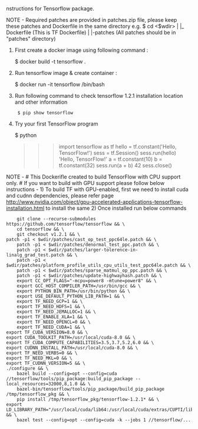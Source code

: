 nstructions for Tensorflow package.

NOTE - Required patches are provided in patches.zip file, please keep these
patches and Dockerfile in the same directory
e.g.  $ cd <$wdir>
	     |
             |_ Dockerfile (This is TF Dockerfile)
	     |
             |-patches (All patches should be in "patches" directory)

1) First create a docker image using following command :
      
	$ docker build -t tensorflow .


2) Run tensorflow image & create container :

	$ docker run -it tensorflow /bin/bash

3) Run following command to check tensorflow 1.2.1 installation location
   and other information
   
        $ pip show tensorflow


4) Try your first TensorFlow program

	$ python
	>>> import tensorflow as tf
	>>> hello = tf.constant('Hello, TensorFlow!')
	>>> sess = tf.Session()
	>>> sess.run(hello)
	'Hello, TensorFlow!'
	>>> a = tf.constant(10)
	>>> b = tf.constant(32)
	>>> sess.run(a + b)
	42
	>>> sess.close()


NOTE -  # This Dockerifle created to build TensorFlow with CPU support only. 
	# If you want to build with GPU support please follow below instructions - 
	  1) To build TF with GPU-enabled, first we need to install cuda and cudnn dependencies, 
	      please refer page http://www.nvidia.com/object/gpu-accelerated-applications-tensorflow-installation.html to install the same
	  2) Once installed run below commands

        git clone --recurse-submodules https://github.com/tensorflow/tensorflow && \
        cd tensorflow && \
        git checkout v1.2.1 && \
	patch -p1 < $wdir/patches/cast_op_test_ppc64le.patch && \
        patch -p1 < $wdir/patches/denormal_test_ppc.patch && \
        patch -p1 < $wdir/patches/larger-tolerence-in-linalg_grad_test.patch && \
        patch -p1 < $wdir/patches/platform_profile_utils_cpu_utils_test_ppc64le.patch && \
        patch -p1 < $wdir/patches/sparse_matmul_op_ppc.patch && \
        patch -p1 < $wdir/patches/update-highwayhash.patch && \
        export CC_OPT_FLAGS="-mcpu=power8 -mtune=power8" && \
        export GCC_HOST_COMPILER_PATH=/usr/bin/gcc && \
        export PYTHON_BIN_PATH=/usr/bin/python && \
        export USE_DEFAULT_PYTHON_LIB_PATH=1 && \
        export TF_NEED_GCP=1 && \
        export TF_NEED_HDFS=1 && \
        export TF_NEED_JEMALLOC=1 && \
        export TF_ENABLE_XLA=1 && \
        export TF_NEED_OPENCL=0 && \
        export TF_NEED_CUDA=1 && \
 	export TF_CUDA_VERSION=8.0 && \
	export CUDA_TOOLKIT_PATH=/usr/local/cuda-8.0 && \
	export TF_CUDA_COMPUTE_CAPABILITIES=3.5,3.7,5.2,6.0 && \
	export CUDNN_INSTALL_PATH=/usr/local/cuda-8.0 && \
	export TF_NEED_VERBS=0 && \
	export TF_NEED_MKL=0 && \
	export TF_CUDNN_VERSION=5 && \
	./configure && \
        bazel build --config=opt --config=cuda //tensorflow/tools/pip_package:build_pip_package --local_resources=32000,8,1.0 && \
        bazel-bin/tensorflow/tools/pip_package/build_pip_package /tmp/tensorflow_pkg && \
        pip install /tmp/tensorflow_pkg/tensorflow-1.2.1* && \
	export LD_LIBRARY_PATH="/usr/local/cuda/lib64:/usr/local/cuda/extras/CUPTI/lib64:$LD_LIBRARY_PATH" && \
        bazel test --config=opt --config=cuda -k --jobs 1 //tensorflow/...  
